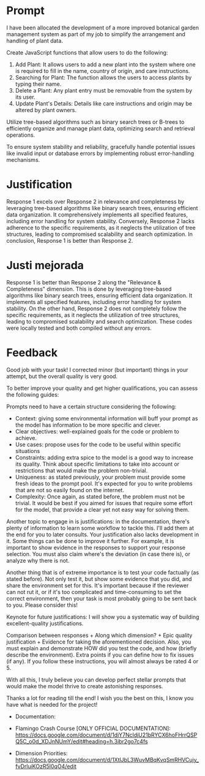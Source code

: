 # Prompt

I have been allocated the development of a more improved botanical garden management system as part of my job to simplify the arrangement and handling of plant data.

Create JavaScript functions that allow users to do the following:

1. Add Plant: It allows users to add a new plant into the system where one is required to fill in the name, country of origin, and care instructions.
2. Searching for Plant: The function allows the users to access plants by typing their name.
3. Delete a Plant: Any plant entry must be removable from the system by its user.
4. Update Plant's Details: Details like care instructions and origin may be altered by plant owners.

Utilize tree-based algorithms such as binary search trees or B-trees to efficiently organize and manage plant data, optimizing search and retrieval operations.

To ensure system stability and reliability, gracefully handle potential issues like invalid input or database errors by implementing robust error-handling mechanisms.

# Justification

Response 1 excels over Response 2 in relevance and completeness by leveraging tree-based algorithms like binary search trees, ensuring efficient data organization. It comprehensively implements all specified features, including error handling for system stability. Conversely, Response 2 lacks adherence to the specific requirements, as it neglects the utilization of tree structures, leading to compromised scalability and search optimization.
In conclusion, Response 1 is better than Response 2.

# Justi mejorada

Response 1 is better than Response 2 along the "Relevance & Completeness" dimension.
This is done by leveraging tree-based algorithms like binary search trees, ensuring efficient data organization. It implements all specified features, including error handling for system stability.
On the other hand, Response 2 does not completely follow the specific requirements, as it neglects the utilization of tree structures, leading to compromised scalability and search optimization.
These codes were locally tested and both compiled without any errors.


# Feedback

Good job with your task! I corrected minor (but important) things in your attempt, but the overall quality is very good.

To better improve your quality and get higher qualifications, you can assess the following guides:

Prompts need to have a certain structure considering the following:
- Context: giving some environmental information will buff your prompt as the model has information to be more specific and clever.
- Clear objectives: well-explained goals for the code or problem to achieve.
- Use cases: propose uses for the code to be useful within specific situations
- Constraints: adding extra spice to the model is a good way to increase its quality. Think about specific limitations to take into account or restrictions that would make the problem non-trivial.
- Uniqueness: as stated previously, your problem must provide some fresh ideas to the prompt pool. It's expected for you to write problems that are not so easily found on the internet.
- Complexity: Once again, as stated before, the problem must not be trivial. It would be best if you aimed for issues that require some effort for the model, that provide a clear yet not easy way for solving them.

Another topic to engage in is justifications: in the documentation, there's plenty of information to learn some workflow to tackle this. I'll add them at the end for you to later consults.
Your justification also lacks development in it. Some things can be done to improve it further. For example, it is important to show evidence in the responses to support your response selection. You must also claim where's the deviation (in case there is), or analyze why there is not.

Another thing that is of extreme importance is to test your code factually (as stated before). Not only test it, but show some evidence that you did, and share the environment set for this. It's important because if the reviewer can not rut it, or if it's too complicated and time-consuming to set the correct environment, then your task is most probably going to be sent back to you. Please consider this!

Keynote for future justifications: I will show you a systematic way of building excellent-quality justifications.

Comparison between responses + Along which dimension? + Epic quality justification + Evidence for taking the aforementioned decision.
Also, you must explain and demonstrate HOW did you test the code, and how (briefly describe the environment). Extra points if you can define how to fix issues (if any).
If you follow these instructions, you will almost always be rated 4 or 5.


With all this, I truly believe you can develop perfect stellar prompts that would make the model thrive to create astonishing responses.

Thanks a lot for reading till the end! I wish you the best on this, I know you have what is needed for the project!

* Documentation:

* Flamingo Crash Course [ONLY OFFICIAL DOCUMENTATION]:
https://docs.google.com/document/d/1djY7NcldjU21bRYCX6hoFHrrQSPQ5C_o0d_XDJnNUmY/edit#heading=h.3ibr2go7c4fs

* Dimension Priorities:
https://docs.google.com/document/d/1XtlJbL3WuvMBqKvqSmRHVCujy_fvDrluiKOzR5I0qO4/edit